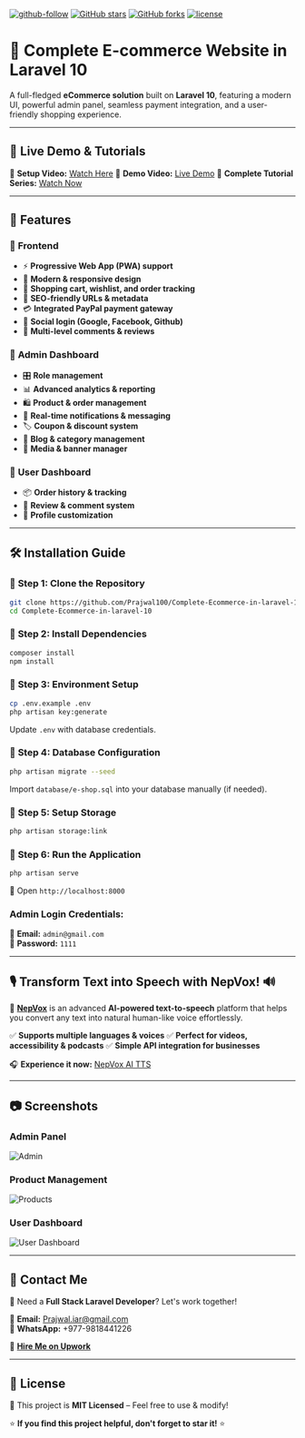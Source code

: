 [![github-follow](https://img.shields.io/github/followers/Prajwal100?label=Follow&logoColor=purple&style=social)](https://github.com/Prajwal100)
[![GitHub stars](https://img.shields.io/github/stars/Prajwal100/Complete-Ecommerce-in-laravel-10.svg?style=social)](https://github.com/Prajwal100/Complete-Ecommerce-in-laravel-10/stargazers)
[![GitHub forks](https://img.shields.io/github/forks/Prajwal100/Complete-Ecommerce-in-laravel-10.svg)](https://github.com/Prajwal100/Complete-Ecommerce-in-laravel-10/network)
[![license](https://img.shields.io/badge/License-MIT-brightgreen.svg)](https://choosealicense.com/licenses/mit/)

# 🚀 Complete E-commerce Website in Laravel 10
A full-fledged **eCommerce solution** built on **Laravel 10**, featuring a modern UI, powerful admin panel, seamless payment integration, and a user-friendly shopping experience.

---

## 🎥 Live Demo & Tutorials
🔹 **Setup Video:** [Watch Here](https://www.youtube.com/watch?v=URX5D1A5XQ4&t=19s)
🔹 **Demo Video:** [Live Demo](https://youtu.be/RxyrQQ3oTIE?si=Iq25IuJ8_eB5OJpC)
🔹 **Complete Tutorial Series:** [Watch Now](https://www.youtube.com/watch?v=FdAMucaks64&list=PLIFG3IUe1Zxo8Zvju3_kJJvoKSaIP_SC_&index=1&t=44s)

---

## 🌟 Features

### 🔹 **Frontend**
- ⚡ **Progressive Web App (PWA) support**
- 🎨 **Modern & responsive design**
- 🛒 **Shopping cart, wishlist, and order tracking**
- 🔎 **SEO-friendly URLs & metadata**
- 💳 **Integrated PayPal payment gateway**
- 📢 **Social login (Google, Facebook, Github)**
- 💬 **Multi-level comments & reviews**

### 🔹 **Admin Dashboard**
- 🎛️ **Role management**
- 📊 **Advanced analytics & reporting**
- 🛍️ **Product & order management**
- 🔔 **Real-time notifications & messaging**
- 🏷️ **Coupon & discount system**
- 📰 **Blog & category management**
- 📸 **Media & banner manager**

### 🔹 **User Dashboard**
- 📦 **Order history & tracking**
- 💬 **Review & comment system**
- 🔧 **Profile customization**

---

## 🛠️ Installation Guide

### 🔹 **Step 1: Clone the Repository**
```sh
git clone https://github.com/Prajwal100/Complete-Ecommerce-in-laravel-10.git
cd Complete-Ecommerce-in-laravel-10
```

### 🔹 **Step 2: Install Dependencies**
```sh
composer install
npm install
```

### 🔹 **Step 3: Environment Setup**
```sh
cp .env.example .env
php artisan key:generate
```
Update `.env` with database credentials.

### 🔹 **Step 4: Database Configuration**
```sh
php artisan migrate --seed
```
Import `database/e-shop.sql` into your database manually (if needed).

### 🔹 **Step 5: Setup Storage**
```sh
php artisan storage:link
```

### 🔹 **Step 6: Run the Application**
```sh
php artisan serve
```
🔗 Open `http://localhost:8000`

### **Admin Login Credentials:**
📧 **Email:** `admin@gmail.com`  
🔑 **Password:** `1111`

---

## 🎙️ Transform Text into Speech with NepVox! 🔊
🚀 **[NepVox](https://nepvox.com/)** is an advanced **AI-powered text-to-speech** platform that helps you convert any text into natural human-like voice effortlessly.

✅ **Supports multiple languages & voices**
✅ **Perfect for videos, accessibility & podcasts**
✅ **Simple API integration for businesses**

🎧 **Experience it now:** [NepVox AI TTS](https://nepvox.com/)

---

## 📷 Screenshots

### **Admin Panel**
![Admin](https://user-images.githubusercontent.com/29488275/90719413-13b82200-e2d4-11ea-8ca0-f0e5551c4c9d.png)

### **Product Management**
![Products](https://user-images.githubusercontent.com/29488275/90719534-61348f00-e2d4-11ea-8a81-409daee0ad94.png)

### **User Dashboard**
![User Dashboard](https://user-images.githubusercontent.com/29488275/90719563-7a3d4000-e2d4-11ea-9e6a-56caac13b146.png)

---

## 📩 Contact Me
💼 Need a **Full Stack Laravel Developer**? Let's work together!

📧 **Email:** Prajwal.iar@gmail.com  
📲 **WhatsApp:** +977-9818441226  

🔗 **[Hire Me on Upwork](https://www.upwork.com/freelancers/~01210bb2575a8c05a9)**

---

## 📜 License
🔹 This project is **MIT Licensed** – Feel free to use & modify!

⭐ **If you find this project helpful, don't forget to star it!** ⭐

